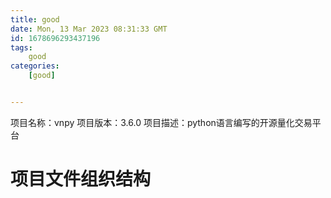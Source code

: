 ```yaml
---
title: good
date: Mon, 13 Mar 2023 08:31:33 GMT
id: 1678696293437196
tags:
	good
categories:
	[good]


---
```

项目名称：vnpy
项目版本：3.6.0
项目描述：python语言编写的开源量化交易平台

# 项目文件组织结构
